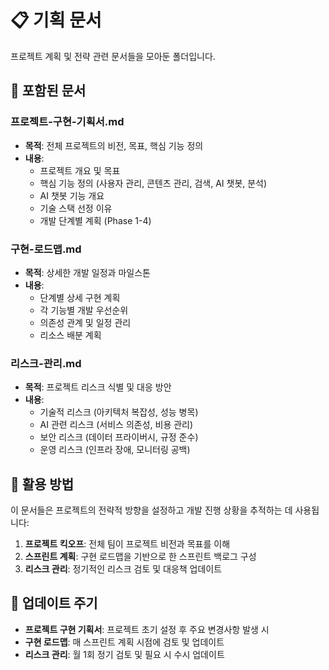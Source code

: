 # 📋 기획 문서

프로젝트 계획 및 전략 관련 문서들을 모아둔 폴더입니다.

## 📁 포함된 문서

### 프로젝트-구현-기획서.md
- **목적**: 전체 프로젝트의 비전, 목표, 핵심 기능 정의
- **내용**: 
  - 프로젝트 개요 및 목표
  - 핵심 기능 정의 (사용자 관리, 콘텐츠 관리, 검색, AI 챗봇, 분석)
  - AI 챗봇 기능 개요
  - 기술 스택 선정 이유
  - 개발 단계별 계획 (Phase 1-4)

### 구현-로드맵.md
- **목적**: 상세한 개발 일정과 마일스톤
- **내용**:
  - 단계별 상세 구현 계획
  - 각 기능별 개발 우선순위
  - 의존성 관계 및 일정 관리
  - 리소스 배분 계획

### 리스크-관리.md  
- **목적**: 프로젝트 리스크 식별 및 대응 방안
- **내용**:
  - 기술적 리스크 (아키텍처 복잡성, 성능 병목)
  - AI 관련 리스크 (서비스 의존성, 비용 관리)
  - 보안 리스크 (데이터 프라이버시, 규정 준수)
  - 운영 리스크 (인프라 장애, 모니터링 공백)

## 🎯 활용 방법

이 문서들은 프로젝트의 전략적 방향을 설정하고 개발 진행 상황을 추적하는 데 사용됩니다:

1. **프로젝트 킥오프**: 전체 팀이 프로젝트 비전과 목표를 이해
2. **스프린트 계획**: 구현 로드맵을 기반으로 한 스프린트 백로그 구성
3. **리스크 관리**: 정기적인 리스크 검토 및 대응책 업데이트

## 📝 업데이트 주기

- **프로젝트 구현 기획서**: 프로젝트 초기 설정 후 주요 변경사항 발생 시
- **구현 로드맵**: 매 스프린트 계획 시점에 검토 및 업데이트
- **리스크 관리**: 월 1회 정기 검토 및 필요 시 수시 업데이트